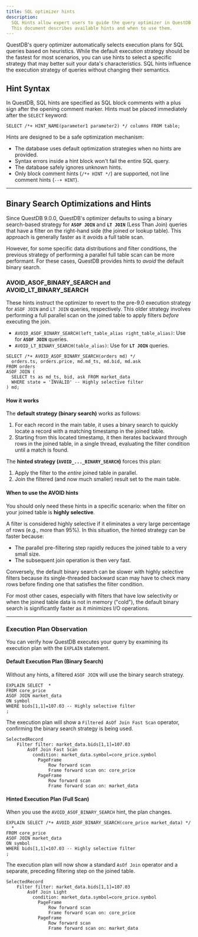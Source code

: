 ```yaml
---
title: SQL optimizer hints
description:
  SQL Hints allow expert users to guide the query optimizer in QuestDB when default optimization strategies are not optimal.
  This document describes available hints and when to use them.
---
```


QuestDB's query optimizer automatically selects execution plans for SQL queries based on heuristics. While the default
execution strategy should be the fastest for most scenarios, you can use hints to select a specific strategy that may
better suit your data's characteristics. SQL hints influence the execution strategy of queries without changing their
semantics.

## Hint Syntax

In QuestDB, SQL hints are specified as SQL block comments with a plus sign after the opening comment marker. Hints must
be placed immediately after the `SELECT` keyword:

```questdb-sql title="SQL hint syntax"
SELECT /*+ HINT_NAME(parameter1 parameter2) */ columns FROM table;
```

Hints are designed to be a safe optimization mechanism:

- The database uses default optimization strategies when no hints are provided.
- Syntax errors inside a hint block won't fail the entire SQL query.
- The database safely ignores unknown hints.
- Only block comment hints (`/*+ HINT */`) are supported, not line comment hints (`--+ HINT`).

-----

## Binary Search Optimizations and Hints

Since QuestDB 9.0.0, QuestDB's optimizer defaults to using a binary search-based strategy for **`ASOF JOIN`** and
**`LT JOIN`** (Less Than Join) queries that have a filter on the right-hand side (the joined or lookup table). This
approach is generally faster as it avoids a full table scan.

However, for some specific data distributions and filter conditions, the previous strategy of performing a parallel full
table scan can be more performant. For these cases, QuestDB provides hints to *avoid* the default binary search.

### AVOID\_ASOF\_BINARY\_SEARCH and AVOID\_LT\_BINARY\_SEARCH

These hints instruct the optimizer to revert to the pre-9.0 execution strategy for `ASOF JOIN` and `LT JOIN` queries,
respectively. This older strategy involves performing a full parallel scan on the joined table to apply filters *before*
executing the join.

- `AVOID_ASOF_BINARY_SEARCH(left_table_alias right_table_alias)`: Use for **`ASOF JOIN`** queries.
- `AVOID_LT_BINARY_SEARCH(table_alias)`: Use for **`LT JOIN`** queries.

<!-- end list -->

```questdb-sql title="Avoiding binary search for an ASOF join"
SELECT /*+ AVOID_ASOF_BINARY_SEARCH(orders md) */
  orders.ts, orders.price, md.md_ts, md.bid, md.ask
FROM orders
ASOF JOIN (
  SELECT ts as md_ts, bid, ask FROM market_data
  WHERE state = 'INVALID' -- Highly selective filter
) md;
```

#### How it works

The **default strategy (binary search)** works as follows:

1. For each record in the main table, it uses a binary search to quickly locate a record with a matching timestamp in
   the joined table.
2. Starting from this located timestamp, it then iterates backward through rows in the joined table, in a single thread,
   evaluating the filter condition until a match is found.

<Screenshot
alt="Diagram showing execution of the USE_ASOF_BINARY_SEARCH hint"
height={447}
src="images/docs/concepts/asof-join-binary-search-strategy.svg"
width={745}
/>

The **hinted strategy (`AVOID_..._BINARY_SEARCH`)** forces this plan:

1. Apply the filter to the *entire* joined table in parallel.
2. Join the filtered (and now much smaller) result set to the main table.

#### When to use the AVOID hints

You should only need these hints in a specific scenario: when the filter on your joined table is **highly selective**.

A filter is considered highly selective if it eliminates a very large percentage of rows (e.g., more than 95%). In this
situation, the hinted strategy can be faster because:

- The parallel pre-filtering step rapidly reduces the joined table to a very small size.
- The subsequent join operation is then very fast.

Conversely, the default binary search can be slower with highly selective filters because its single-threaded backward
scan may have to check many rows before finding one that satisfies the filter condition.

For most other cases, especially with filters that have low selectivity or when the joined table data is not in
memory ("cold"), the default binary search is significantly faster as it minimizes I/O operations.

-----

### Execution Plan Observation

You can verify how QuestDB executes your query by examining its execution plan with the `EXPLAIN` statement.

#### Default Execution Plan (Binary Search)

Without any hints, a filtered `ASOF JOIN` will use the binary search strategy.

```questdb-sql title="Observing the default execution plan" demo
EXPLAIN SELECT  *
FROM core_price
ASOF JOIN market_data
ON symbol
WHERE bids[1,1]=107.03 -- Highly selective filter
;
```

The execution plan will show a `Filtered AsOf Join Fast Scan` operator, confirming the binary search strategy is being
used.

```text
SelectedRecord
    Filter filter: market_data.bids[1,1]=107.03
        AsOf Join Fast Scan
          condition: market_data.symbol=core_price.symbol
            PageFrame
                Row forward scan
                Frame forward scan on: core_price
            PageFrame
                Row forward scan
                Frame forward scan on: market_data
```


#### Hinted Execution Plan (Full Scan)

When you use the `AVOID_ASOF_BINARY_SEARCH` hint, the plan changes.

```questdb-sql title="Observing execution plan with the AVOID hint" demo
EXPLAIN SELECT /*+ AVOID_ASOF_BINARY_SEARCH(core_price market_data) */
  *
FROM core_price
ASOF JOIN market_data
ON symbol
WHERE bids[1,1]=107.03 -- Highly selective filter
;
```

The execution plan will now show a standard `AsOf Join` operator and a separate, preceding filtering step on the joined
table.

```text
SelectedRecord
    Filter filter: market_data.bids[1,1]=107.03
        AsOf Join Light
          condition: market_data.symbol=core_price.symbol
            PageFrame
                Row forward scan
                Frame forward scan on: core_price
            PageFrame
                Row forward scan
                Frame forward scan on: market_data
```

